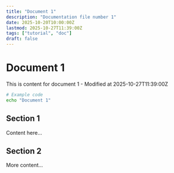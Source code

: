 ```yaml
---
title: "Document 1"
description: "Documentation file number 1"
date: 2025-10-20T10:00:00Z
lastmod: 2025-10-27T11:39:00Z
tags: ["tutorial", "doc"]
draft: false
---
```


# Document 1

This is content for document 1 - Modified at 2025-10-27T11:39:00Z

```bash
# Example code
echo "Document 1"
```

## Section 1

Content here...

## Section 2

More content...
